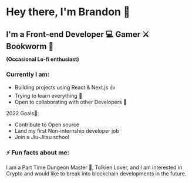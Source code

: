 # Hey there, I'm Brandon :wave:

## I'm a Front-end Developer :computer: Gamer :crossed_swords: Bookworm :blue_book: <p style="font-size: 14px">(Occasional Lo-fi enthusiast)</p>
### Currently I am:  
- Building projects using React & Next.js :+1:
- Trying to learn everything  :seedling:
- Open to collaborating with other Developers :handshake:

2022 Goals:muscle:: 
- Contribute to Open source
- Land my first Non-internship developer job 
- Join a Jiu-Jitsu school

### :zap: Fun facts about me: 

I am a Part Time Dungeon Master :mage:, Tolkien Lover, and I am interested in Crypto and would like to break into blockchain developments in the future.

